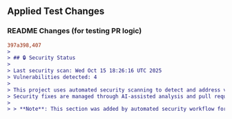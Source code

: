 ## Applied Test Changes

### README Changes (for testing PR logic)
```diff
397a398,407
> 
> ## 🔒 Security Status
> 
> Last security scan: Wed Oct 15 18:26:16 UTC 2025
> Vulnerabilities detected: 4
> 
> This project uses automated security scanning to detect and address vulnerabilities.
> Security fixes are managed through AI-assisted analysis and pull requests.
> 
> > **Note**: This section was added by automated security workflow for testing PR logic.
```
